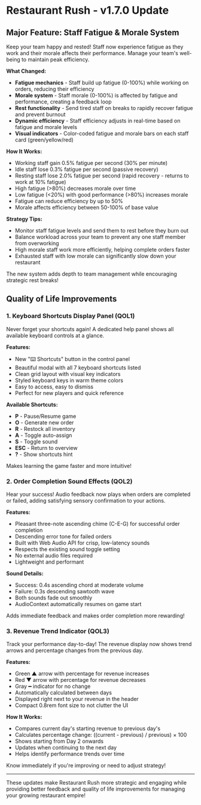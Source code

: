 # Restaurant Rush - v1.7.0 Update

## Major Feature: Staff Fatigue & Morale System

Keep your team happy and rested! Staff now experience fatigue as they work and their morale affects their performance. Manage your team's well-being to maintain peak efficiency.

**What Changed:**
- **Fatigue mechanics** - Staff build up fatigue (0-100%) while working on orders, reducing their efficiency
- **Morale system** - Staff morale (0-100%) is affected by fatigue and performance, creating a feedback loop
- **Rest functionality** - Send tired staff on breaks to rapidly recover fatigue and prevent burnout
- **Dynamic efficiency** - Staff efficiency adjusts in real-time based on fatigue and morale levels
- **Visual indicators** - Color-coded fatigue and morale bars on each staff card (green/yellow/red)

**How It Works:**
- Working staff gain 0.5% fatigue per second (30% per minute)
- Idle staff lose 0.3% fatigue per second (passive recovery)
- Resting staff lose 2.0% fatigue per second (rapid recovery - returns to work at 10% fatigue)
- High fatigue (>80%) decreases morale over time
- Low fatigue (<20%) with good performance (>80%) increases morale
- Fatigue can reduce efficiency by up to 50%
- Morale affects efficiency between 50-100% of base value

**Strategy Tips:**
- Monitor staff fatigue levels and send them to rest before they burn out
- Balance workload across your team to prevent any one staff member from overworking
- High morale staff work more efficiently, helping complete orders faster
- Exhausted staff with low morale can significantly slow down your restaurant

The new system adds depth to team management while encouraging strategic rest breaks!

## Quality of Life Improvements

### 1. Keyboard Shortcuts Display Panel (QOL1)
Never forget your shortcuts again! A dedicated help panel shows all available keyboard controls at a glance.

**Features:**
- New "⌨️ Shortcuts" button in the control panel
- Beautiful modal with all 7 keyboard shortcuts listed
- Clean grid layout with visual key indicators
- Styled keyboard keys in warm theme colors
- Easy to access, easy to dismiss
- Perfect for new players and quick reference

**Available Shortcuts:**
- **P** - Pause/Resume game
- **O** - Generate new order
- **R** - Restock all inventory
- **A** - Toggle auto-assign
- **S** - Toggle sound
- **ESC** - Return to overview
- **?** - Show shortcuts hint

Makes learning the game faster and more intuitive!

### 2. Order Completion Sound Effects (QOL2)
Hear your success! Audio feedback now plays when orders are completed or failed, adding satisfying sensory confirmation to your actions.

**Features:**
- Pleasant three-note ascending chime (C-E-G) for successful order completion
- Descending error tone for failed orders
- Built with Web Audio API for crisp, low-latency sounds
- Respects the existing sound toggle setting
- No external audio files required
- Lightweight and performant

**Sound Details:**
- Success: 0.4s ascending chord at moderate volume
- Failure: 0.3s descending sawtooth wave
- Both sounds fade out smoothly
- AudioContext automatically resumes on game start

Adds immediate feedback and makes order completion more rewarding!

### 3. Revenue Trend Indicator (QOL3)
Track your performance day-to-day! The revenue display now shows trend arrows and percentage changes from the previous day.

**Features:**
- Green ▲ arrow with percentage for revenue increases
- Red ▼ arrow with percentage for revenue decreases
- Gray ━ indicator for no change
- Automatically calculated between days
- Displayed right next to your revenue in the header
- Compact 0.8rem font size to not clutter the UI

**How It Works:**
- Compares current day's starting revenue to previous day's
- Calculates percentage change: ((current - previous) / previous) × 100
- Shows starting from Day 2 onwards
- Updates when continuing to the next day
- Helps identify performance trends over time

Know immediately if you're improving or need to adjust strategy!

---

These updates make Restaurant Rush more strategic and engaging while providing better feedback and quality of life improvements for managing your growing restaurant empire!
